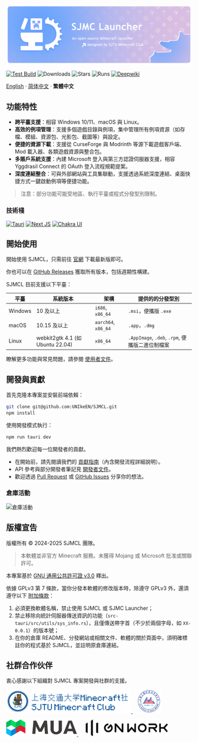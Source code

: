 <img src="figs/banner.png" alt="SJMCL" />

[![Test Build](https://img.shields.io/github/actions/workflow/status/UNIkeEN/SJMCL/test.yml?label=test%20build&logo=github&style=for-the-badge)](https://github.com/UNIkeEN/SJMCL/blob/main/.github/workflows/test.yml)
![Downloads](https://img.shields.io/github/downloads/UNIkeEN/SJMCL/total?style=for-the-badge)
![Stars](https://img.shields.io/github/stars/UNIkeEN/SJMCL?style=for-the-badge)
![Runs](https://img.shields.io/badge/dynamic/json?color=blue&style=for-the-badge&label=runs&query=$.total_count&url=https%3A%2F%2Fmc.sjtu.cn%2Fapi-sjmcl%2Fcount)
[![Deepwiki](https://img.shields.io/badge/Ask-DeepWiki-20B2AA?logo=&style=for-the-badge)](https://deepwiki.com/UNIkeEN/SJMCL)

[English](../README.md) · [简体中文](README.zh-Hans.md) · **繁體中文**

## 功能特性

* **跨平臺支援**：相容 Windows 10/11、macOS 與 Linux。
* **高效的例項管理**：支援多個遊戲目錄與例項，集中管理所有例項資源（如存檔、模組、資源包、光影包、截圖等）與設定。
* **便捷的資源下載**：支援從 CurseForge 與 Modrinth 等源下載遊戲客戶端、Mod 載入器、各類遊戲資源與整合包。
* **多賬戶系統支援**：內建 Microsoft 登入與第三方認證伺服器支援，相容 Yggdrasil Connect 的 OAuth 登入流程規範提案。
* **深度連結整合**：可與外部網站與工具集聯動，支援透過系統深度連結、桌面快捷方式一鍵啟動例項等便捷功能。

> 注意：部分功能可能受地區、執行平臺或程式分發型別限制。

### 技術棧

[![Tauri](https://img.shields.io/badge/Tauri-v2-FFC131?style=for-the-badge&logo=tauri&logoColor=white&labelColor=24C8DB)](https://tauri.app/)
[![Next JS](https://img.shields.io/badge/next.js-000000?style=for-the-badge&logo=nextdotjs&logoColor=white)](https://nextjs.org/)
[![Chakra UI](https://img.shields.io/badge/chakra_ui-v2-38B2AC?style=for-the-badge&logo=chakraui&logoColor=white&labelColor=319795)](https://v2.chakra-ui.com/)

## 開始使用

開始使用 SJMCL，只需前往 [官網](https://mc.sjtu.cn/sjmcl/en) 下載最新版即可。

你也可以在 [GitHub Releases](https://github.com/UNIkeEN/SJMCL/releases) 獲取所有版本，包括週期性構建。

SJMCL 目前支援以下平臺：

| 平臺    | 系統版本            | 架構               | 提供的的分發型別                              |
|---------|---------------------|--------------------|--------------------------------------------|
| Windows | 10 及以上           | `i686`, `x86_64`   | `.msi`，便攜版 `.exe`                |
| macOS   | 10.15 及以上        | `aarch64`, `x86_64`| `.app`，`.dmg`                   |
| Linux   | webkit2gtk 4.1 (如 Ubuntu 22.04) | `x86_64` | `.AppImage`, `.deb`, `.rpm`, 便攜版二進位制檔案 |

瞭解更多功能與常見問題，請參閱 [使用者文件](https://mc.sjtu.cn/sjmcl/zh/docs)。

## 開發與貢獻

首先克隆本專案並安裝前端依賴：

```bash
git clone git@github.com:UNIkeEN/SJMCL.git
npm install
```

使用開發模式執行：

```bash
npm run tauri dev
```

我們熱烈歡迎每一位開發者的貢獻。

* 在開始前，請先閱讀我們的 [貢獻指南](https://github.com/UNIkeEN/SJMCL/blob/main/CONTRIBUTING.md)（內含開發流程詳細說明）。
* API 參考與部分開發者筆記見 [開發者文件](https://mc.sjtu.cn/sjmcl/zh/dev)。
* 歡迎透過 [Pull Request](https://github.com/UNIkeEN/SJMCL/pulls) 或 [GitHub Issues](https://github.com/UNIkeEN/SJMCL/issues) 分享你的想法。

### 倉庫活動

![倉庫活動](https://repobeats.axiom.co/api/embed/ee2f4be0fbc708179a6b40c83cd8ce80702fe6fe.svg "Repobeats analytics image")

## 版權宣告

版權所有 © 2024-2025 SJMCL 團隊。

> 本軟體並非官方 Minecraft 服務。未獲得 Mojang 或 Microsoft 批准或關聯許可。

本專案基於 [GNU 通用公共許可證 v3.0](../LICENSE) 釋出。

依據 GPLv3 第 7 條款，當你分發本軟體的修改版本時，除遵守 GPLv3 外，還須遵守以下 [附加條款](../LICENSE.EXTRA)：

1. 必須更換軟體名稱，禁止使用 SJMCL 或 SJMC Launcher；
2. 禁止移除向統計伺服器傳送資訊的功能（`src-tauri/src/utils/sys_info.rs`），且僅傳送帶字首（不少於兩個字母，如 `XX-0.0.1`）的版本號；
3. 在你的倉庫 README、分發網站或相關文件、軟體的關於頁面中，須明確標註你的程式基於 SJMCL，並註明原倉庫連結。

## 社群合作伙伴

衷心感謝以下組織對 SJMCL 專案開發與社群的支援。

[
  <picture>
    <source srcset="figs/partners/sjmc-dark.png" media="(prefers-color-scheme: dark)">
    <source srcset="figs/partners/sjmc.png" media="(prefers-color-scheme: light)">
    <img src="figs/partners/sjmc.png" alt="SJMC" style="height: 65px;">
  </picture>
](https://mc.sjtu.cn)
&nbsp;&nbsp;
[<img src="figs/partners/sues-mc.png" alt="SUES-MC" style="height: 65px;"/>](https://www.suesmc.ltd/)

[
  <picture>
    <source srcset="figs/partners/mua-dark.png" media="(prefers-color-scheme: dark)">
    <source srcset="figs/partners/mua.png" media="(prefers-color-scheme: light)">
    <img src="figs/partners/mua.png" alt="MUA" style="height: 45px;">
  </picture>
](https://www.mualliance.cn)
&nbsp;&nbsp;&nbsp;&nbsp;
[
  <picture>
    <source srcset="figs/partners/gnwork-dark.png" media="(prefers-color-scheme: dark)">
    <source srcset="figs/partners/gnwork.png" media="(prefers-color-scheme: light)">
    <img src="figs/partners/gnwork.png" alt="GNWORK" style="height: 45px;">
  </picture>
](https://space.bilibili.com/403097853)